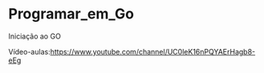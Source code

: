 # Programar_em_Go


 Iniciação ao GO
 
 Vídeo-aulas:https://www.youtube.com/channel/UC0leK16nPQYAErHagb8-eEg
